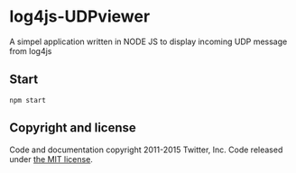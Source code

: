 # log4js-UDPviewer
A simpel application written in NODE JS to display incoming UDP message from log4js
## Start
```
npm start
```
## Copyright and license

Code and documentation copyright 2011-2015 Twitter, Inc. Code released under [the MIT license](https://github.com/fotoKrille/log4js-UDPviewer/blob/master/LICENSE).